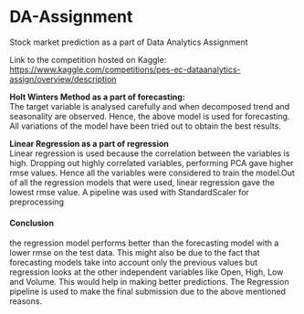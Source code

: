 # DA-Assignment
Stock market prediction as a part of Data Analytics Assignment <br>

Link to the competition hosted on Kaggle: https://www.kaggle.com/competitions/pes-ec-dataanalytics-assign/overview/description
 <br>

<b> Holt Winters Method as a part of forecasting: </b> <br>
The target variable is analysed carefully and when decomposed trend and seasonality are observed. Hence, the above model is used for forecasting. All variations of the model have been tried out to obtain the best results. <br>

<b>Linear Regression as a part of regression </b> <br>
Linear regression is used because the correlation between the variables is high. Dropping out highly correlated variables, performing PCA gave higher rmse values. Hence all the variables were considered to train the model.Out of all the regression models that were used, linear regression gave the lowest rmse value. A pipeline was used with StandardScaler for preprocessing
<br>

<h4> Conclusion</h4>
the regression model performs better than the forecasting model with a lower rmse on the test data. This might also be due to the fact that forecasting models take into account only the previous values but regression looks at the other independent variables like Open, High, Low and Volume. This would help in making better predictions. The Regression pipeline is used to make the final submission due to the above mentioned reasons.

